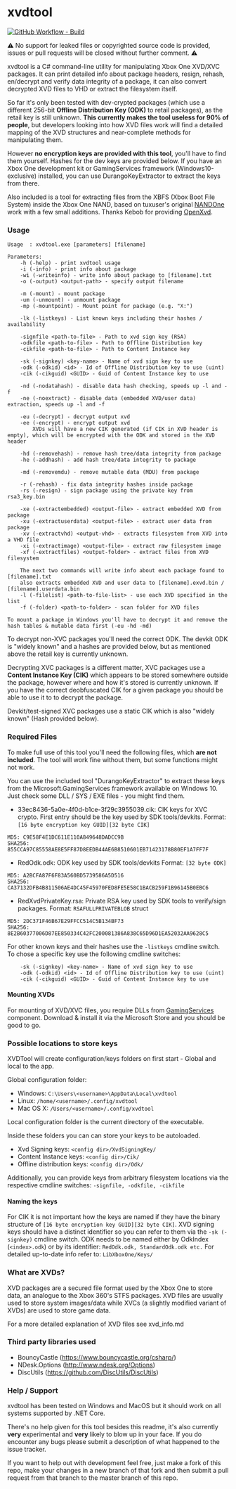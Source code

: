 # xvdtool

[![GitHub Workflow - Build](https://img.shields.io/github/actions/workflow/status/emoose/xvdtool/build.yml?branch=master)](https://github.com/emoose/xvdtool/actions?query=workflow%3Abuild)

⚠️ No support for leaked files or copyrighted source code is provided, issues or pull requests will be closed without further comment. ⚠️


xvdtool is a C# command-line utility for manipulating Xbox One XVD/XVC packages. It can print detailed info about package headers, resign, rehash, en/decrypt and verify data integrity of a package, it can also convert decrypted XVD files to VHD or extract the filesystem itself.

So far it's only been tested with dev-crypted packages (which use a different 256-bit **Offline Distribution Key (ODK)** to retail packages), as the retail key is still unknown. **This currently makes the tool useless for 90% of people**, but developers looking into how XVD files work will find a detailed mapping of the XVD structures and near-complete methods for manipulating them.

However **no encryption keys are provided with this tool**, you'll have to find them yourself. Hashes for the dev keys are provided below.
If you have an Xbox One development kit or GamingServices framework (Windows10-exclusive) installed, you can use DurangoKeyExtractor to extract the keys from there.

Also included is a tool for extracting files from the XBFS (Xbox Boot File System) inside the Xbox One NAND, based on tuxuser's original [NANDOne](https://github.com/tuxuser/NANDOne) work with a few small additions.
Thanks Kebob for providing [OpenXvd](https://github.com/Kebob/OpenXvd).

### Usage
```
Usage  : xvdtool.exe [parameters] [filename]

Parameters:
    -h (-help) - print xvdtool usage
    -i (-info) - print info about package
    -wi (-writeinfo) - write info about package to [filename].txt
    -o (-output) <output-path> - specify output filename

    -m (-mount) - mount package
    -um (-unmount) - unmount package
    -mp (-mountpoint) - Mount point for package (e.g. "X:")

    -lk (-listkeys) - List known keys including their hashes / availability

    -signfile <path-to-file> - Path to xvd sign key (RSA)
    -odkfile <path-to-file> - Path to Offline Distribution key
    -cikfile <path-to-file> - Path to Content Instance key

    -sk (-signkey) <key-name> - Name of xvd sign key to use
    -odk (-odkid) <id> - Id of Offline Distribution key to use (uint)
    -cik (-cikguid) <GUID> - Guid of Content Instance key to use

    -nd (-nodatahash) - disable data hash checking, speeds up -l and -f
    -ne (-noextract) - disable data (embedded XVD/user data) extraction, speeds up -l and -f

    -eu (-decrypt) - decrypt output xvd
    -ee (-encrypt) - encrypt output xvd
        XVDs will have a new CIK generated (if CIK in XVD header is empty), which will be encrypted with the ODK and stored in the XVD header

    -hd (-removehash) - remove hash tree/data integrity from package
    -he (-addhash) - add hash tree/data integrity to package

    -md (-removemdu) - remove mutable data (MDU) from package

    -r (-rehash) - fix data integrity hashes inside package
    -rs (-resign) - sign package using the private key from rsa3_key.bin

    -xe (-extractembedded) <output-file> - extract embedded XVD from package
    -xu (-extractuserdata) <output-file> - extract user data from package
    -xv (-extractvhd) <output-vhd> - extracts filesystem from XVD into a VHD file
    -xi (-extractimage) <output-file> - extract raw filesystem image
    -xf (-extractfiles) <output-folder> - extract files from XVD filesystem

    The next two commands will write info about each package found to [filename].txt
    also extracts embedded XVD and user data to [filename].exvd.bin / [filename].userdata.bin
    -l (-filelist) <path-to-file-list> - use each XVD specified in the list
    -f (-folder) <path-to-folder> - scan folder for XVD files

To mount a package in Windows you'll have to decrypt it and remove the hash tables & mutable data first (-eu -hd -md)
```

To decrypt non-XVC packages you'll need the correct ODK. The devkit ODK is "widely known" and a hashes are provided below, but as mentioned above the retail key is currently unknown.

Decrypting XVC packages is a different matter, XVC packages use a **Content Instance Key (CIK)** which appears to be stored somewhere outside the package, however where and how it's stored is currently unknown. If you have the correct deobfuscated CIK for a given package you should be able to use it to to decrypt the package.

Devkit/test-signed XVC packages use a static CIK which is also "widely known" (Hash provided below).

### Required Files
To make full use of this tool you'll need the following files, which **are not included**. The tool will work fine without them, but some functions might not work.

You can use the included tool "DurangoKeyExtractor" to extract these keys from the Microsoft.GamingServices framework available on Windows 10.
Just check some DLL / SYS / EXE files - you might find them.

- 33ec8436-5a0e-4f0d-b1ce-3f29c3955039.cik: CIK keys for XVC crypto.
First entry should be the key used by SDK tools/devkits.
Format: `[16 byte encryption key GUID][32 byte CIK]`
~~~
MD5: C9E58F4E1DC611E110A849648DADCC9B
SHA256: 855CCA97C85558AE8E5FF87D8EEDB44AE6B8510601EB71423178B80EF1A7FF7F
~~~
- RedOdk.odk: ODK key used by SDK tools/devkits
Format: `[32 byte ODK]`
~~~
MD5: A2BCFA87F6F83A560BD5739586A5D516
SHA256: CA37132DFB4B811506AE4DC45F45970FED8FE5E58C1BACB259F1B96145B0EBC6
~~~
- RedXvdPrivateKey.rsa: Private RSA key used by SDK tools to verify/sign packages.
Format: `RSAFULLPRIVATEBLOB` struct
~~~
MD5: 2DC371F46B67E29FFCC514C5B134BF73
SHA256: 8E2B60377006D87EE850334C42FC200081386A838C65D96D1EA52032AA9628C5
~~~

For other known keys and their hashes use the `-listkeys` cmdline switch.
To chose a specific key use the following cmdline switches:
```
    -sk (-signkey) <key-name> - Name of xvd sign key to use
    -odk (-odkid) <id> - Id of Offline Distribution key to use (uint)
    -cik (-cikguid) <GUID> - Guid of Content Instance key to use
```

#### Mounting XVDs

For mounting of XVD/XVC files, you require DLLs from [GamingServices](https://www.microsoft.com/en-us/p/gaming-services/9mwpm2cqnlhn?activetab=pivot:overviewtab) component.
Download & install it via the Microsoft Store and you should be good to go.

### Possible locations to store keys
XVDTool will create configuration/keys folders on first start - Global and local to the app.

Global configuration folder:
* Windows: `C:\Users\<username>\AppData\Local\xvdtool`
* Linux: `/home/<username>/.config/xvdtool`
* Mac OS X: `/Users/<username>/.config/xvdtool`

Local configuration folder is the current directory of the executable.

Inside these folders you can can store your keys to be autoloaded.

* Xvd Signing keys: `<config dir>/XvdSigningKey/`
* Content Instance keys: `<config dir>/Cik/`
* Offline distribution keys: `<config dir>/Odk/`

Additionally, you can provide keys from arbitrary filesystem locations via the respective cmdline switches: `-signfile, -odkfile, -cikfile`

#### Naming the keys
For CIK it is not important how the keys are named if they have the binary structure of `[16 byte encryption key GUID][32 byte CIK]`.
XVD signing keys should have a distinct identifier so you can refer to them via the `-sk (-signkey)` cmdline switch.
ODK needs to be named either by OdkIndex (`<index>.odk`) or by its identifier: `RedOdk.odk, StandardOdk.odk etc.`
For detailed up-to-date info refer to: `LibXboxOne/Keys/`

### What are XVDs?
XVD packages are a secured file format used by the Xbox One to store data, an analogue to the Xbox 360's STFS packages. XVD files are usually used to store system images/data while XVCs (a slightly modified variant of XVDs) are used to store game data.

For a more detailed explanation of XVD files see xvd_info.md

### Third party libraries used
* BouncyCastle (https://www.bouncycastle.org/csharp/)
* NDesk.Options (http://www.ndesk.org/Options)
* DiscUtils (https://github.com/DiscUtils/DiscUtils)

### Help / Support
xvdtool has been tested on Windows and MacOS but it should work on all systems supported by .NET Core.

There's no help given for this tool besides this readme, it's also currently **very** experimental and **very** likely to blow up in your face. If you do encounter any bugs please submit a description of what happened to the issue tracker.

If you want to help out with development feel free, just make a fork of this repo, make your changes in a new branch of that fork and then submit a pull request from that branch to the master branch of this repo.
